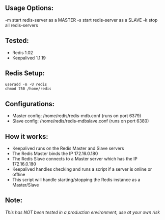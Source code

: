 ## Usage Options:
  -m    start redis-server as a MASTER
  -s    start redis-server as a SLAVE
  -k    stop all redis-servers

## Tested:

- Redis 1.02
- Keepalived 1.1.19

## Redis Setup:

    useradd -m -U redis
    chmod 750 /home/redis

## Configurations:

- Master config: /home/redis/redis-mdb.conf (runs on port 6379)
- Slave config:  /home/redis/redis-mdbslave.conf (runs on port 6380)

## How it works:

- Keepalived runs on the Redis Master and Slave servers
- The Redis Master binds the IP 172.16.0.180
- The Redis Slave connects to a Master server which has the IP 172.16.0.180
- Keepalived handles checking and runs a script if a server is online or offline
- This script will handle starting/stopping the Redis instance as a Master/Slave

## Note:

*This has NOT been tested in a production environment, use at your own risk*